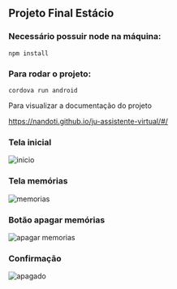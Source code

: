 ## Projeto Final Estácio

### Necessário possuir node na máquina:

```
npm install
```
### Para rodar o projeto:
```
cordova run android
```
Para visualizar a documentação do projeto

<https://nandoti.github.io/ju-assistente-virtual/#/>


### Tela inicial

![inicio](https://user-images.githubusercontent.com/73204469/199310332-888787f1-b4f3-4ebb-9242-c06b37673d5e.jpg)

### Tela memórias

![memorias](https://user-images.githubusercontent.com/73204469/195915171-fcff5bda-c16d-4d4d-9c50-5f10b769a7db.jpg)

### Botão apagar memórias

![apagar memorias](https://user-images.githubusercontent.com/73204469/195915255-60e8dbfd-ee0b-446d-8857-1135c0d35493.jpg)

### Confirmação

![apagado](https://user-images.githubusercontent.com/73204469/195917197-285700a6-1582-40ef-93fd-9ae9106d1507.jpg)
